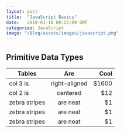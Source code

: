 ```yaml
---
layout: post
title:  "JavaScript Basics"
date:   2019-01-10 09:22:09 GMT
categories: JavaScript
image: "/Blog/assets/images/javascript.png"
---
```


## Primitive Data Types

| Tables        | Are           | Cool  |
| ------------- |:-------------:| -----:|
| col 3 is      | right-aligned | $1600 |
| col 2 is      | centered      |   $12 |
| zebra stripes | are neat      |    $1 |
| zebra stripes | are neat      |    $1 |
| zebra stripes | are neat      |    $1 |